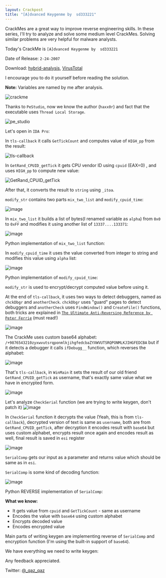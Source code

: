 ```yaml
---
layout: Crackpost
title: "[A]dvanced Keygenme by  sd333221"
---
```


CrackMes are a great way to improve reverse engineering skills.
In these series, I'll try to analyze and solve some medium level CrackMes.
Solving similar problems are very helpful for malware analysts.

Today's CrackMe is `[A]dvanced Keygenme by  sd333221`

Date of Release: `2-24-2007`


Download: [hybrid-analysis](https://www.hybrid-analysis.com/sample/3ec77d61d5c72d9065a5b80639f049a4d45a8e630ac333775a83f840afcf67b4?environmentId=100), [VirusTotal](https://virustotal.com/#/file/3ec77d61d5c72d9065a5b80639f049a4d45a8e630ac333775a83f840afcf67b4/detection)

I encourage you to do it yourself before reading the solution.

**Note:** Variables are named by me after analysis.

![crackme](https://user-images.githubusercontent.com/16405698/29512959-e0f0e6d6-8674-11e7-97b7-ef2302ee75b2.PNG)

Thanks to `PeStudio`, now we know the author (`haxx0r`) and fact that the executable uses `Thread Local Storage`.

![pe_studio](https://user-images.githubusercontent.com/16405698/29514086-50855ec0-8678-11e7-9ed0-bbd089adddae.png)

Let's open in `IDA Pro`:

In `tls-callback` it calls `GetTickCount` and computes value of `HIGH_pp` from the result:

![tls-callback](https://user-images.githubusercontent.com/16405698/29514323-2b5c37da-8679-11e7-92b4-11c770f008ca.png)

In `GetRand_CPUID_getTick` it gets CPU vendor ID using `cpuid` (EAX=0) , and uses `HIGH_pp` to compute new value:

![GetRand_CPUID_getTick](https://user-images.githubusercontent.com/16405698/29514447-a2c0e4ba-8679-11e7-96b1-7fc14fe043aa.png)

After that, it converts the result to `string` using `_itoa`.

`modify_str` contains two parts `mix_two_list` and `modify_cpuid_time`:

![image](https://user-images.githubusercontent.com/16405698/29517883-2d8f5ece-8688-11e7-94bc-f6a6c66e2865.png)

In `mix_two_list` it builds a list of bytes(I renamed variable as `alpha`) from `0x0` to `0xFF` and modifies it using another list of `13337....133371`:

![image](https://user-images.githubusercontent.com/16405698/29517876-20411014-8688-11e7-9e81-5ec90e97fb8e.png)

Python implementation of `mix_two_list` function:

<script src="https://gist.github.com/secrary/11f2ee3133f8bb560c54b858dc93bde3.js"></script>

In `modify_cpuid_time` it uses the value converted from integer to string and modifies this value using `alpha` list:

![image](https://user-images.githubusercontent.com/16405698/29518058-ff40cea8-8688-11e7-963a-7c4d5c919b8d.png)

Python implementation of `modify_cpuid_time`:

<script src="https://gist.github.com/secrary/243aa7272c3f42a600fe1ebbeb18b6dd.js"></script>

`modify_str` is used to encrypt/decrypt computed value before using it.

At the end of `tls-callback`, it uses two ways to detect debuggers, named as `chckDbgr` and `anotherCheck`.
`chckDbgr` uses  "guard" pages to detect debuggers and `anotherCheck` uses `FindWindow()` and `CreateFile()` functions, both tricks are explained in [`The Ultimate Anti-Reversing Reference by Peter Ferrie`](https://encrypted.google.com/search?safe=active&hl=en&q=The+Ultimate+Anti-Reversing+Reference+by+Peter+Ferrie) (must read!)

![image](https://user-images.githubusercontent.com/16405698/29518720-86b67e1c-868b-11e7-8b99-419c0246beb6.png)

The CrackMe uses custom base64 alphabet: `/+9876543210zyxwvutsrqponmlkjihgfedcbaZYXWVUTSRQPONMLKJIHGFEDCBA` but if it detects a debugger it calls `ifDebugg__` function, which reverses the alphabet:

![image](https://user-images.githubusercontent.com/16405698/29518833-08cd2400-868c-11e7-8741-5145fea39f88.png)

That's `tls-callback`, in `WinMain` it sets the result of our old friend `GetRand_CPUID_getTick` as username, that's exactly same value what we have in encrypted form.

![image](https://user-images.githubusercontent.com/16405698/29518933-7652d8ee-868c-11e7-84eb-301819e1843b.png)


Let's analyze `CheckSerial` function (we are trying to write keygen, don't patch it)
![image](https://user-images.githubusercontent.com/16405698/29519055-f2740ee8-868c-11e7-8e18-50637da30570.png)

In `CheckSerial` function it decrypts the value (Yeah, this is from `tls-callback`), decrypted version of text is same as `username`, both are from `GetRand_CPUID_getTick`, after decryption it encodes result with `base64` but uses custom alphabet, encrypts result once again and encodes result as well, final result is saved in `esi` register

![image](https://user-images.githubusercontent.com/16405698/29519346-252470c0-868e-11e7-9c65-1023caf3499c.png)

`SerialComp` gets our input as a parameter and returns value which should be same as in `esi`.

`SerialComp` is some kind of decoding function:

![image](https://user-images.githubusercontent.com/16405698/29519634-2e7b6484-868f-11e7-8381-cc45725d081e.png)

Python REVERSE implementation of `SerialComp`:

<script src="https://gist.github.com/secrary/2a3dfac9fcfb4ae45985f818734b4958.js"></script>

**What we know:**
- It gets value from `cpuid` and `GetTickCount` - same as username
- Encodes the value with `base64` using custom alphabet
- Encrypts decoded value
- Encodes encrypted value

Main parts of writing keygen are implementing reverse of `SerialComp` and encryption function (I'm using the built-in support of `base64`).

We have everything we need to write keygen:

<script src="https://gist.github.com/secrary/0e747196018eecb2f10ee71ce42ecad3.js"></script>

Any feedback appreciated.

Twitter: [@_qaz_qaz](https://twitter.com/_qaz_qaz)